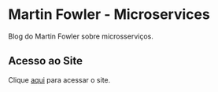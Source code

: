 # Martin Fowler - Microservices

Blog do Martin Fowler sobre microsserviços.

## Acesso ao Site

Clique [aqui](https://martinfowler.com/articles/microservices.html) para acessar o site.
